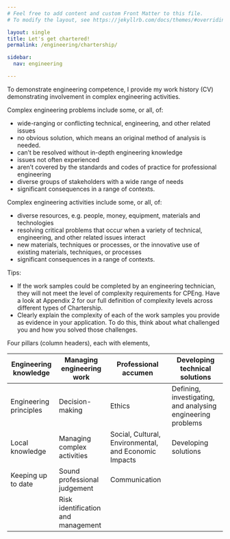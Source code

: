 ```yaml
---
# Feel free to add content and custom Front Matter to this file.
# To modify the layout, see https://jekyllrb.com/docs/themes/#overriding-theme-defaults

layout: single
title: Let's get chartered!
permalink: /engineering/chartership/

sidebar:
  nav: engineering

---
```


To demonstrate engineering competence, I provide my work history (CV) demonstrating involvement in complex engineering activities.

Complex engineering problems include some, or all, of:
* wide-ranging or conflicting technical, engineering, and other related issues
* no obvious solution, which means an original method of analysis is needed.
* can’t be resolved without in-depth engineering knowledge
* issues not often experienced
* aren’t covered by the standards and codes of practice for professional engineering
* diverse groups of stakeholders with a wide range of needs
* significant consequences in a range of contexts.

Complex engineering activities include some, or all, of:
* diverse resources, e.g. people, money, equipment, materials and technologies
* resolving critical problems that occur when a variety of technical, engineering, and other related issues interact
* new materials, techniques or processes, or the innovative use of existing materials, techniques, or processes
* significant consequences in a range of contexts.

Tips:
* If the work samples could be completed by an engineering technician, they will not meet the level of complexity requirements for CPEng.
Have a look at Appendix 2 for our full definition of complexity levels across different types of Chartership.
* Clearly explain the complexity of each of the work samples you provide as evidence in your application.
To do this, think about what challenged you and how you solved those challenges.

Four pillars (column headers), each with elements, 

| Engineering knowledge | Managing engineering work | Professional accumen | Developing technical solutions |
|-------|-------|-------|-------|
| Engineering principles | Decision-making | Ethics | Defining, investigating, and analysing engineering problems |
| Local knowledge | Managing complex activities | Social, Cultural, Environmental, and Economic Impacts | Developing solutions |
| Keeping up to date | Sound professional judgement | Communication |    |
|   | Risk identification and management |    |    |


